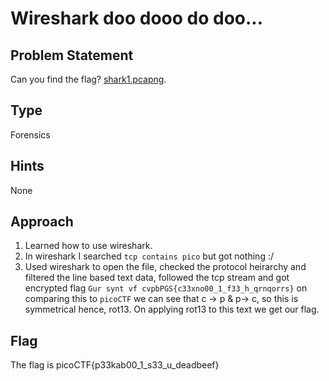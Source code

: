 # Wireshark doo dooo do doo...

## Problem Statement

Can you find the flag? [shark1.pcapng](https://mercury.picoctf.net/static/ea41c400c3c7b4a63406e5e607d362ab/shark1.pcapng).

## Type

Forensics

## Hints

None

## Approach
1. Learned how to use wireshark.
2. In wireshark I searched `tcp contains pico` but got nothing :/
3. Used wireshark to open the file, checked the protocol heirarchy and filtered the line based text data, followed the tcp stream and got encrypted flag  `Gur synt vf cvpbPGS{c33xno00_1_f33_h_qrnqorrs}`
on comparing this to `picoCTF` we can see that c -> p & p-> c, so this is symmetrical hence, rot13. On applying rot13 to this text we get our flag.

## Flag

The flag is picoCTF{p33kab00_1_s33_u_deadbeef}
